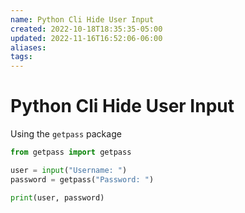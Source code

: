 ```yaml
---
name: Python Cli Hide User Input
created: 2022-10-18T18:35:35-05:00
updated: 2022-11-16T16:52:06-06:00
aliases: 
tags: 
---
```

# Python Cli Hide User Input

Using the `getpass` package
```python 
from getpass import getpass

user = input("Username: ")
password = getpass("Password: ")

print(user, password)
```